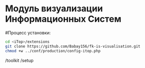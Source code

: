 # Модуль визуализации Информационных Систем

#Процесс установки:
```bash
cd <iTop>/extensions
git clone https://github.com/Babay156/fk-is-visualisation.git
chmod +w ../conf/production/config-itop.php
```
<iTop-web>/toolkit
<iTop-web>/setup